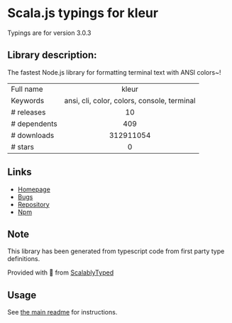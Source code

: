 
# Scala.js typings for kleur

Typings are for version 3.0.3

## Library description:
The fastest Node.js library for formatting terminal text with ANSI colors~!

|                    |                 |
| ------------------ | :-------------: |
| Full name          | kleur |
| Keywords           | ansi, cli, color, colors, console, terminal |
| # releases         | 10 |
| # dependents       | 409 |
| # downloads        | 312911054 |
| # stars            | 0 |

## Links
- [Homepage](https://github.com/lukeed/kleur#readme)
- [Bugs](https://github.com/lukeed/kleur/issues)
- [Repository](https://github.com/lukeed/kleur)
- [Npm](https://www.npmjs.com/package/kleur)
    


## Note
This library has been generated from typescript code from first party type definitions.

Provided with :purple_heart: from [ScalablyTyped](https://github.com/oyvindberg/ScalablyTyped)

## Usage
See [the main readme](../../readme.md) for instructions.


